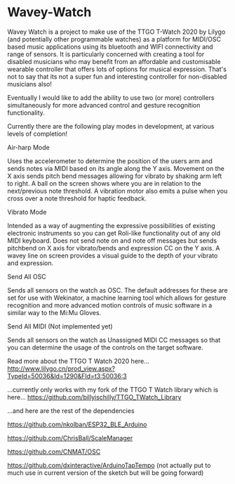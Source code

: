 # Wavey-Watch

Wavey Watch is a project to make use of the TTGO T-Watch 2020 by Lilygo (and potentially other programmable watches) as a platform for MIDI/OSC based music applications using its bluetooth and WIFI connectivity and range of sensors. It is particularly concerned with creating a tool for disabled musicians who may benefit from an affordable and customisable wearable controller that offers lots of options for musical expression. That's not to say that its not a super fun and interesting controller for non-disabled musicians also!

Eventually I would like to add the ability to use two (or more) controllers simultaneously for more advanced control and gesture recognition functionality.

Currently there are the following play modes in development, at various levels of completion!

Air-harp Mode

Uses the accelerometer to determine the position of the users arm and sends notes via MIDI based on its angle along the Y axis. Movement on the X axis sends pitch bend messages allowing for vibrato by shaking arm left to right. A ball on the screen shows where you are in relation to the next/previous note threshold. A vibration motor also emits a pulse when you cross over a note threshold for haptic feedback.

Vibrato Mode

Intended as a way of augmenting the expressive possibilities of existing electronic instruments so you can get Roli-like functionality out of any old MIDI keyboard. Does not send note on and note off messages but sends pitchbend on X axis for vibrato/bends and expression CC on the Y axis. A wavey line on screen provides a visual guide to the depth of your vibrato and expression.

Send All OSC

Sends all sensors on the watch as OSC. The default addresses for these are set for use with Wekinator, a machine learning tool which allows for gesture recognition and more advanced motion controls of music software in a similar way to the Mi:Mu Gloves.

Send All MIDI (Not implemented yet)

Sends all sensors on the watch as Unassigned MIDI CC messages so that you can determine the usage of the controls on the target software.

Read more about the TTGO T Watch 2020 here...
http://www.lilygo.cn/prod_view.aspx?TypeId=50036&Id=1290&FId=t3:50036:3

...currently only works with my fork of the TTGO T Watch library which is here...
https://github.com/billyischilly/TTGO_TWatch_Library

...and here are the rest of the dependencies

https://github.com/nkolban/ESP32_BLE_Arduino

https://github.com/ChrisBall/ScaleManager

https://github.com/CNMAT/OSC

https://github.com/dxinteractive/ArduinoTapTempo (not actually put to much use in current version of the sketch but will be going forward)
